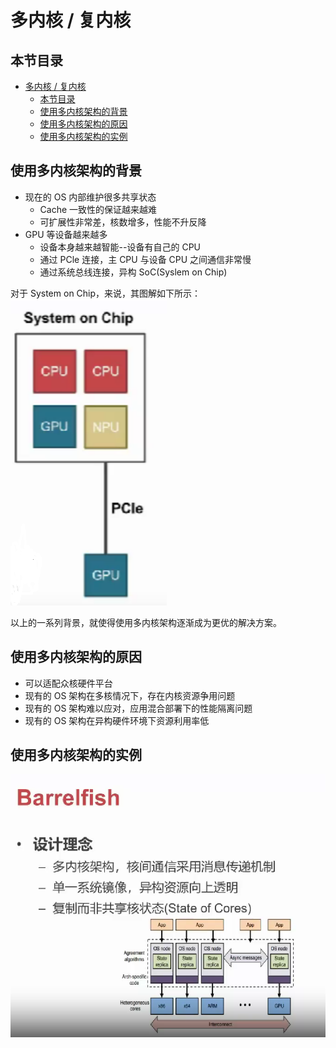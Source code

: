 # 多内核 / 复内核

## 本节目录

- [多内核 / 复内核](#多内核--复内核)
  - [本节目录](#本节目录)
  - [使用多内核架构的背景](#使用多内核架构的背景)
  - [使用多内核架构的原因](#使用多内核架构的原因)
  - [使用多内核架构的实例](#使用多内核架构的实例)

## 使用多内核架构的背景

- 现在的 OS 内部维护很多共享状态
  - Cache 一致性的保证越来越难
  - 可扩展性非常差，核数增多，性能不升反降
- GPU 等设备越来越多
  - 设备本身越来越智能--设备有自己的 CPU
  - 通过 PCle 连接，主 CPU 与设备 CPU 之间通信非常慢
  - 通过系统总线连接，异构 SoC(Syslem on Chip)

对于 System on Chip，来说，其图解如下所示：
![System on Chip](./resource/SoC.png)

以上的一系列背景，就使得使用多内核架构逐渐成为更优的解决方案。

## 使用多内核架构的原因

- 可以适配众核硬件平台
- 现有的 OS 架构在多核情况下，存在内核资源争用问题
- 现有的 OS 架构难以应对，应用混合部署下的性能隔离问题
- 现有的 OS 架构在异构硬件环境下资源利用率低

## 使用多内核架构的实例

![](./resource/多核例子.png)
